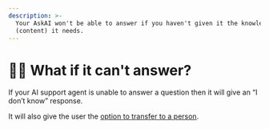 ```yaml
---
description: >-
  Your AskAI won't be able to answer if you haven't given it the knowledge
  (content) it needs.
---
```


# 🤷‍♂️ What if it can't answer?

If your AI support agent is unable to answer a question then it will give an “I don’t know” response.&#x20;

It will also give the user the [option to transfer to a person](../../features/human-handover.md).
